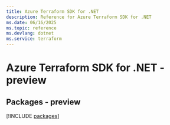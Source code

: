 ```yaml
---
title: Azure Terraform SDK for .NET
description: Reference for Azure Terraform SDK for .NET
ms.date: 06/16/2025
ms.topic: reference
ms.devlang: dotnet
ms.service: terraform
---
```

# Azure Terraform SDK for .NET - preview
## Packages - preview
[!INCLUDE [packages](terraform-index.md)]